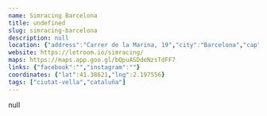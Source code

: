 ```yaml
---
name: Simracing Barcelona
title: undefined
slug: simracing-barcelona
description: null
location: {"address":"Carrer de la Marina, 19","city":"Barcelona","cap":"08005"}
website: https://letroom.io/simracing/
maps: https://maps.app.goo.gl/bQpuASDdeNzsTdFF7
links: {"facebook":"","instagram":""}
coordinates: {"lat":41.38621,"lng":2.197556}
tags: ["ciutat-vella","cataluña"]
---
```

null

